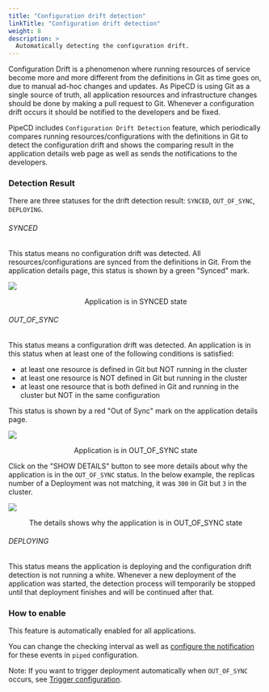 ```yaml
---
title: "Configuration drift detection"
linkTitle: "Configuration drift detection"
weight: 8
description: >
  Automatically detecting the configuration drift.
---
```


Configuration Drift is a phenomenon where running resources of service become more and more different from the definitions in Git as time goes on, due to manual ad-hoc changes and updates.
As PipeCD is using Git as a single source of truth, all application resources and infrastructure changes should be done by making a pull request to Git. Whenever a configuration drift occurs it should be notified to the developers and be fixed.

PipeCD includes `Configuration Drift Detection` feature, which periodically compares running resources/configurations with the definitions in Git to detect the configuration drift and shows the comparing result in the application details web page as well as sends the notifications to the developers.

### Detection Result
There are three statuses for the drift detection result: `SYNCED`, `OUT_OF_SYNC`, `DEPLOYING`.

###### SYNCED

This status means no configuration drift was detected. All resources/configurations are synced from the definitions in Git. From the application details page, this status is shown by a green "Synced" mark.

![](/images/application-synced.png)
<p style="text-align: center;">
Application is in SYNCED state
</p>

###### OUT_OF_SYNC

This status means a configuration drift was detected. An application is in this status when at least one of the following conditions is satisfied:
- at least one resource is defined in Git but NOT running in the cluster
- at least one resource is NOT defined in Git but running in the cluster
- at least one resource that is both defined in Git and running in the cluster but NOT in the same configuration

This status is shown by a red "Out of Sync" mark on the application details page.

![](/images/application-out-of-sync.png)
<p style="text-align: center;">
Application is in OUT_OF_SYNC state
</p>

Click on the "SHOW DETAILS" button to see more details about why the application is in the `OUT_OF_SYNC` status. In the below example, the replicas number of a Deployment was not matching, it was `300` in Git but `3` in the cluster.

![](/images/application-out-of-sync-details.png)
<p style="text-align: center;">
The details shows why the application is in OUT_OF_SYNC state
</p>

###### DEPLOYING

This status means the application is deploying and the configuration drift detection is not running a white. Whenever a new deployment of the application was started, the detection process will temporarily be stopped until that deployment finishes and will be continued after that.

### How to enable

This feature is automatically enabled for all applications.

You can change the checking interval as well as [configure the notification](../../managing-piped/configuring-notifications/) for these events in `piped` configuration.

Note: If you want to trigger deployment automatically when `OUT_OF_SYNC` occurs, see [Trigger configuration](./triggering-a-deployment/#trigger-configuration).
